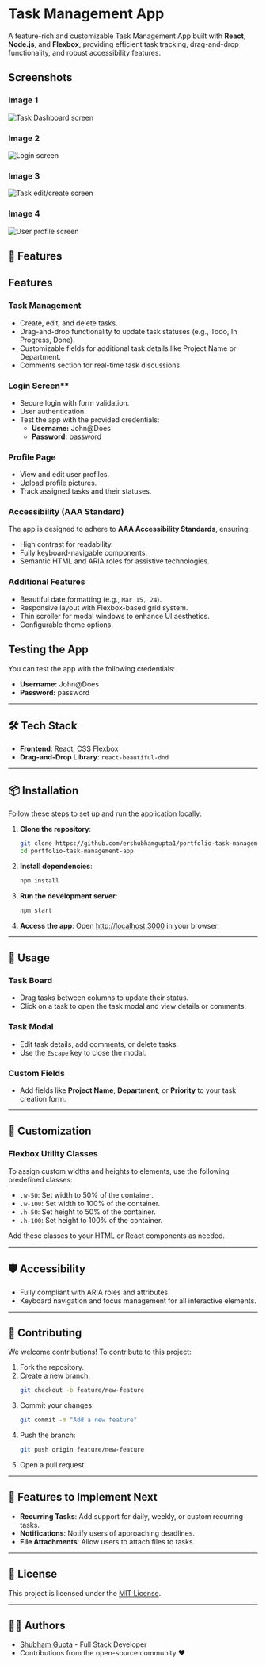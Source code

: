 
# Task Management App

A feature-rich and customizable Task Management App built with **React**, **Node.js**, and **Flexbox**, providing efficient task tracking, drag-and-drop functionality, and robust accessibility features. 


## Screenshots

### Image 1
![Task Dashboard screen](https://github.com/ershubhamgupta1/portfolio-task-management-app/blob/main/assets/task-dashboard-screen.png)

### Image 2
![Login screen](https://github.com/ershubhamgupta1/portfolio-task-management-app/blob/main/assets/login-screen.png)

### Image 3
![Task edit/create screen](https://github.com/ershubhamgupta1/portfolio-task-management-app/blob/main/assets/task-edit-screen.png)

### Image 4
![User profile screen](https://github.com/ershubhamgupta1/portfolio-task-management-app/blob/main/assets/profile-screen.png)

## 🚀 Features

## Features

### Task Management
- Create, edit, and delete tasks.
- Drag-and-drop functionality to update task statuses (e.g., Todo, In Progress, Done).
- Customizable fields for additional task details like Project Name or Department.
- Comments section for real-time task discussions.

### Login Screen**
  - Secure login with form validation.
  - User authentication.
  - Test the app with the provided credentials:
    - **Username:** John@Does  
    - **Password:** password  


### Profile Page
- View and edit user profiles.
- Upload profile pictures.
- Track assigned tasks and their statuses.

### Accessibility (AAA Standard)
The app is designed to adhere to **AAA Accessibility Standards**, ensuring:
- High contrast for readability.
- Fully keyboard-navigable components.
- Semantic HTML and ARIA roles for assistive technologies.

### Additional Features
- Beautiful date formatting (e.g., `Mar 15, 24`).
- Responsive layout with Flexbox-based grid system.
- Thin scroller for modal windows to enhance UI aesthetics.
- Configurable theme options.


## Testing the App

You can test the app with the following credentials:
- **Username:** John@Does  
- **Password:** password
---

## 🛠️ Tech Stack

- **Frontend**: React, CSS Flexbox
- **Drag-and-Drop Library**: `react-beautiful-dnd`

---

## 📦 Installation

Follow these steps to set up and run the application locally:

1. **Clone the repository**:
   ```bash
   git clone https://github.com/ershubhamgupta1/portfolio-task-management-app
   cd portfolio-task-management-app
   ```

2. **Install dependencies**:
   ```bash
   npm install
   ```


3. **Run the development server**:
   ```bash
   npm start
   ```

4. **Access the app**:
   Open [http://localhost:3000](http://localhost:3000) in your browser.

---

## 🧩 Usage

### Task Board
- Drag tasks between columns to update their status.
- Click on a task to open the task modal and view details or comments.

### Task Modal
- Edit task details, add comments, or delete tasks.
- Use the `Escape` key to close the modal.

### Custom Fields
- Add fields like **Project Name**, **Department**, or **Priority** to your task creation form.

---

## 🎨 Customization

### Flexbox Utility Classes
To assign custom widths and heights to elements, use the following predefined classes:
- `.w-50`: Set width to 50% of the container.
- `.w-100`: Set width to 100% of the container.
- `.h-50`: Set height to 50% of the container.
- `.h-100`: Set height to 100% of the container.

Add these classes to your HTML or React components as needed.

---

## 🛡️ Accessibility

- Fully compliant with ARIA roles and attributes.
- Keyboard navigation and focus management for all interactive elements.

---

## 📖 Contributing

We welcome contributions! To contribute to this project:
1. Fork the repository.
2. Create a new branch:
   ```bash
   git checkout -b feature/new-feature
   ```
3. Commit your changes:
   ```bash
   git commit -m "Add a new feature"
   ```
4. Push the branch:
   ```bash
   git push origin feature/new-feature
   ```
5. Open a pull request.

---

## 🌟 Features to Implement Next

- **Recurring Tasks**: Add support for daily, weekly, or custom recurring tasks.
- **Notifications**: Notify users of approaching deadlines.
- **File Attachments**: Allow users to attach files to tasks.

---

## 📄 License

This project is licensed under the [MIT License](LICENSE).

---

## 🧑‍💻 Authors

- [Shubham Gupta](https://github.com/ershubhamgupta1) - Full Stack Developer
- Contributions from the open-source community ❤️
